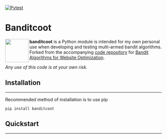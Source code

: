 [![Pytest](https://github.com/dan-kwon/banditcoot/actions/workflows/run_pytest.yml/badge.svg?branch=master)](https://github.com/dan-kwon/banditcoot/actions/workflows/run_pytest.yml)

Banditcoot
====================

<img align="left" width="75" src="https://github.com/dan-kwon/banditcoot/blob/master/resources/Banditcoot.png"/> 

**banditcoot** is a Python module is intended for my own personal use when developing and testing multi-armed bandit algorithms. Forked from the accompanying [code repository](https://github.com/johnmyleswhite/BanditsBook) for [Bandit Algorithms for Website Optimization](https://www.oreilly.com/library/view/bandit-algorithms-for/9781449341565/).

*Any use of this code is at your own risk.*
</br>

## Installation
--------------------
Recommended method of installation is to use pip 
```
pip install banditcoot
```


## Quickstart
--------------------
